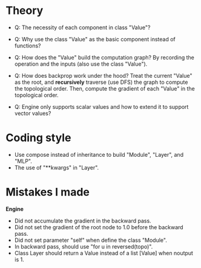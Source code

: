 # Theory
- Q: The necessity of each component in class "Value"?

- Q: Why use the class "Value" as the basic component instead of functions?

- Q: How does the "Value" build the computation graph?
By recording the operation and the inputs (also use the class "Value").

- Q: How does backprop work under the hood?
Treat the current "Value" as the root, and **recursively** traverse (use DFS) the graph to compute the topological order.
Then, compute the gradient of each "Value" in the topological order.

- Q: Engine only supports scalar values and how to extend it to support vector values?

# Coding style
- Use compose instead of inheritance to build "Module", "Layer", and "MLP".
- The use of "**kwargs" in "Layer".

# Mistakes I made
**Engine**
- Did not accumulate the gradient in the backward pass.
- Did not set the gradient of the root node to 1.0 before the backward pass.
- Did not set parameter "self" when define the class "Module".
- In backward pass, should use "for u in reversed(topo)".
- Class Layer should return a Value instead of a list [Value] when noutput is 1.